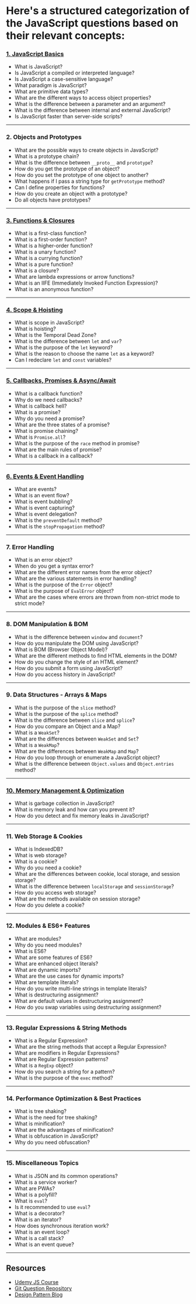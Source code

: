 # Here's a structured categorization of the JavaScript questions based on their relevant concepts:

### [**1. JavaScript Basics**](./1.Fundamentals/JS_Basics.md)

- What is JavaScript?
- Is JavaScript a compiled or interpreted language?
- Is JavaScript a case-sensitive language?
- What paradigm is JavaScript?
- What are primitive data types?
- What are the different ways to access object properties?
- What is the difference between a parameter and an argument?
- What is the difference between internal and external JavaScript?
- Is JavaScript faster than server-side scripts?

---

### **2. Objects and Prototypes**

- What are the possible ways to create objects in JavaScript?
- What is a prototype chain?
- What is the difference between `__proto__` and `prototype`?
- How do you get the prototype of an object?
- How do you set the prototype of one object to another?
- What happens if I pass a string type for `getPrototype` method?
- Can I define properties for functions?
- How do you create an object with a prototype?
- Do all objects have prototypes?

---

### [**3. Functions & Closures**](./4.Functions)

- What is a first-class function?
- What is a first-order function?
- What is a higher-order function?
- What is a unary function?
- What is a currying function?
- What is a pure function?
- What is a closure?
- What are lambda expressions or arrow functions?
- What is an IIFE (Immediately Invoked Function Expression)?
- What is an anonymous function?

---

### [**4. Scope & Hoisting**](./2.Behind%20The%20Scene)

- What is scope in JavaScript?
- What is hoisting?
- What is the Temporal Dead Zone?
- What is the difference between `let` and `var`?
- What is the purpose of the `let` keyword?
- What is the reason to choose the name `let` as a keyword?
- Can I redeclare `let` and `const` variables?

---

### [**5. Callbacks, Promises & Async/Await**](./7.Asynchronous)

- What is a callback function?
- Why do we need callbacks?
- What is callback hell?
- What is a promise?
- Why do you need a promise?
- What are the three states of a promise?
- What is promise chaining?
- What is `Promise.all`?
- What is the purpose of the `race` method in promise?
- What are the main rules of promise?
- What is a callback in a callback?

---

### [**6. Events & Event Handling**](./5.DOM)

- What are events?
- What is an event flow?
- What is event bubbling?
- What is event capturing?
- What is event delegation?
- What is the `preventDefault` method?
- What is the `stopPropagation` method?

---

### **7. Error Handling**

- What is an error object?
- When do you get a syntax error?
- What are the different error names from the error object?
- What are the various statements in error handling?
- What is the purpose of the `Error` object?
- What is the purpose of `EvalError` object?
- What are the cases where errors are thrown from non-strict mode to strict mode?

---

### **8. DOM Manipulation & BOM**

- What is the difference between `window` and `document`?
- How do you manipulate the DOM using JavaScript?
- What is BOM (Browser Object Model)?
- What are the different methods to find HTML elements in the DOM?
- How do you change the style of an HTML element?
- How do you submit a form using JavaScript?
- How do you access history in JavaScript?

---

### **9. Data Structures - Arrays & Maps**

- What is the purpose of the `slice` method?
- What is the purpose of the `splice` method?
- What is the difference between `slice` and `splice`?
- How do you compare an Object and a Map?
- What is a `WeakSet`?
- What are the differences between `WeakSet` and `Set`?
- What is a `WeakMap`?
- What are the differences between `WeakMap` and `Map`?
- How do you loop through or enumerate a JavaScript object?
- What is the difference between `Object.values` and `Object.entries` method?

---

### [**10. Memory Management & Optimization**](./2.Behind%20The%20Scene/JS_Memory_Management.md)

- What is garbage collection in JavaScript?
- What is memory leak and how can you prevent it?
- How do you detect and fix memory leaks in JavaScript?

---

### **11. Web Storage & Cookies**

- What is IndexedDB?
- What is web storage?
- What is a cookie?
- Why do you need a cookie?
- What are the differences between cookie, local storage, and session storage?
- What is the difference between `localStorage` and `sessionStorage`?
- How do you access web storage?
- What are the methods available on session storage?
- How do you delete a cookie?

---

### **12. Modules & ES6+ Features**

- What are modules?
- Why do you need modules?
- What is ES6?
- What are some features of ES6?
- What are enhanced object literals?
- What are dynamic imports?
- What are the use cases for dynamic imports?
- What are template literals?
- How do you write multi-line strings in template literals?
- What is destructuring assignment?
- What are default values in destructuring assignment?
- How do you swap variables using destructuring assignment?

---

### **13. Regular Expressions & String Methods**

- What is a Regular Expression?
- What are the string methods that accept a Regular Expression?
- What are modifiers in Regular Expressions?
- What are Regular Expression patterns?
- What is a `RegExp` object?
- How do you search a string for a pattern?
- What is the purpose of the `exec` method?

---

### **14. Performance Optimization & Best Practices**

- What is tree shaking?
- What is the need for tree shaking?
- What is minification?
- What are the advantages of minification?
- What is obfuscation in JavaScript?
- Why do you need obfuscation?

---

### **15. Miscellaneous Topics**

- What is JSON and its common operations?
- What is a service worker?
- What are PWAs?
- What is a polyfill?
- What is `eval`?
- Is it recommended to use `eval`?
- What is a decorator?
- What is an iterator?
- How does synchronous iteration work?
- What is an event loop?
- What is a call stack?
- What is an event queue?

---

## Resources

- [Udemy JS Course](https://www.udemy.com/course/the-complete-javascript-course/?couponCode=ST1MT31025G3)
- [Git Question Repository](https://github.com/sudheerj/javascript-interview-questions)
- [Design Pattern Blog](https://www.patterns.dev/)
